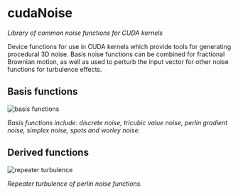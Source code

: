 # cudaNoise

*Library of common noise functions for CUDA kernels*

Device functions for use in CUDA kernels which provide tools for generating procedural 3D noise.
Basis noise functions can be combined for fractional Brownian motion, as well as used to perturb
the input vector for other noise functions for turbulence effects.

## Basis functions

![basis functions](http://covex.info/wp-content/uploads/2017/02/montage.jpg "Basis functions")

*Basis functions include: discrete noise, tricubic value noise, perlin gradient noise, simplex noise, spots and worley noise.*

## Derived functions

![repeater turbulence](http://covex.info/wp-content/uploads/2017/02/cudanoise-300x300.png "Repeater turbulence")

*Repeater turbulence of perlin noise functions.*

